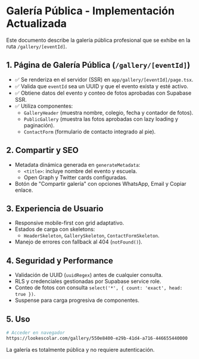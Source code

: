 # Galería Pública - Implementación Actualizada

Este documento describe la galería pública profesional que se exhibe en la ruta `/gallery/[eventId]`.

## 1. Página de Galería Pública (`/gallery/[eventId]`)
- ✅ Se renderiza en el servidor (SSR) en `app/gallery/[eventId]/page.tsx`.
- ✅ Valida que `eventId` sea un UUID y que el evento exista y esté activo.
- ✅ Obtiene datos del evento y conteo de fotos aprobadas con Supabase SSR.
- ✅ Utiliza componentes:
  - `GalleryHeader` (muestra nombre, colegio, fecha y contador de fotos).
  - `PublicGallery` (muestra las fotos aprobadas con lazy loading y paginación).
  - `ContactForm` (formulario de contacto integrado al pie).

## 2. Compartir y SEO
- Metadata dinámica generada en `generateMetadata`:
  - `<title>`: incluye nombre del evento y escuela.
  - Open Graph y Twitter cards configuradas.
- Botón de "Compartir galería" con opciones WhatsApp, Email y Copiar enlace.

## 3. Experiencia de Usuario
- Responsive mobile-first con grid adaptativo.
- Estados de carga con skeletons:
  - `HeaderSkeleton`, `GallerySkeleton`, `ContactFormSkeleton`.
- Manejo de errores con fallback al 404 (`notFound()`).

## 4. Seguridad y Performance
- Validación de UUID (`uuidRegex`) antes de cualquier consulta.
- RLS y credenciales gestionadas por Supabase service role.
- Conteo de fotos con consulta `select('*', { count: 'exact', head: true })`.
- Suspense para carga progresiva de componentes.

## 5. Uso
```bash
# Acceder en navegador
https://lookescolar.com/gallery/550e8400-e29b-41d4-a716-446655440000
```

La galería es totalmente pública y no requiere autenticación.
